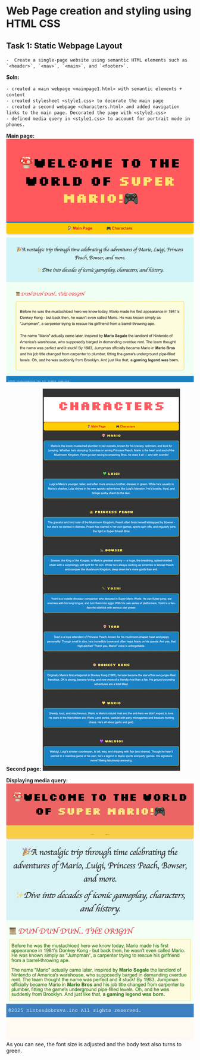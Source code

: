 # Web Page creation and styling using HTML CSS

## Task 1: **Static Webpage Layout**

    -  Create a single-page website using semantic HTML elements such as `<header>`, `<nav>`, `<main>`, and `<footer>`.

**Soln:**

    - created a main webpage <mainpage1.html> with semantic elements + content
    - created stylesheet <style1.css> to decorate the main page
    - created a second webpage <characters.html> and added navigation links to the main page. Decorated the page with <style2.css>
    - defined media query in <style1.css> to account for portrait mode in phones.

**Main page:**
![Screenshot](localhost_8080_mainpage1.html.png)

**Second page:**
![Screenshot](localhost_8080_characters.html.png)

**Displaying media query:**
![Screenshot](mainpage_smallerlayout.png)
As you can see, the font size is adjusted and the body text also turns to green.
